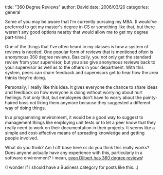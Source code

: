 
title: "360 Degree Reviews"
author: David
date: 2006/03/20
categories: general

Some of you may be aware that I'm currently pursuing my MBA. (I would've preferred to get my master's degree in CS or something like that, but there weren't any good options nearby that would allow me to get my degree part-time.)

One of the things that I've often heard in my classes is how a system of reviews is needed. One popular form of reviews that is mentioned often is anonymous 360 degree reviews. Basically, you not only get the standard review from your supervisor, but you also give anonymous reviews back to your supervisor as well as to the others in your department. With this system, peers can share feedback and supervisors get to hear how the area thinks they're doing.

Personally, I really like this idea. It gives everyone the chance to share ideas and feedback on how everyone is doing without worrying about hurt feelings. Not only that, but employees don't have to worry about the pointy-haired boss not liking them anymore because they suggested a different way of doing things.

In a programming environment, it would be a good way to suggest to management things like employing unit tests or to let a peer know that they really need to work on their documentation in their projects. It seems like a simple and cost-effective means of spreading knowledge and getting people involved.

What do you think? Am I off base here or do you think this really works? Does anyone actually have any experience with this, particularly in a software environment? I mean, [even Dilbert has 360 degree reviews](http://www.dilbert.com/comics/dilbert/archive/dilbert-20060319.html)!

(I wonder if I should have a Business category for posts like this...)

